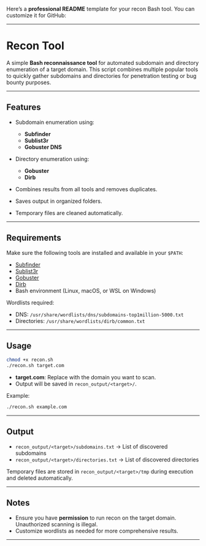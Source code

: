 Here’s a **professional README** template for your recon Bash tool. You can customize it for GitHub:

---

# Recon Tool

A simple **Bash reconnaissance tool** for automated subdomain and directory enumeration of a target domain. This script combines multiple popular tools to quickly gather subdomains and directories for penetration testing or bug bounty purposes.

---

## Features

* Subdomain enumeration using:

  * **Subfinder**
  * **Sublist3r**
  * **Gobuster DNS**
* Directory enumeration using:

  * **Gobuster**
  * **Dirb**
* Combines results from all tools and removes duplicates.
* Saves output in organized folders.
* Temporary files are cleaned automatically.

---

## Requirements

Make sure the following tools are installed and available in your `$PATH`:

* [Subfinder](https://github.com/projectdiscovery/subfinder)
* [Sublist3r](https://github.com/aboul3la/Sublist3r)
* [Gobuster](https://github.com/OJ/gobuster)
* [Dirb](https://tools.kali.org/web-applications/dirb)
* Bash environment (Linux, macOS, or WSL on Windows)

Wordlists required:

* DNS: `/usr/share/wordlists/dns/subdomains-top1million-5000.txt`
* Directories: `/usr/share/wordlists/dirb/common.txt`

---

## Usage

```bash
chmod +x recon.sh
./recon.sh target.com
```

* **target.com**: Replace with the domain you want to scan.
* Output will be saved in `recon_output/<target>/`.

Example:

```bash
./recon.sh example.com
```

---

## Output

* `recon_output/<target>/subdomains.txt` → List of discovered subdomains
* `recon_output/<target>/directories.txt` → List of discovered directories

Temporary files are stored in `recon_output/<target>/tmp` during execution and deleted automatically.

---

## Notes

* Ensure you have **permission** to run recon on the target domain. Unauthorized scanning is illegal.
* Customize wordlists as needed for more comprehensive results.

---

#
